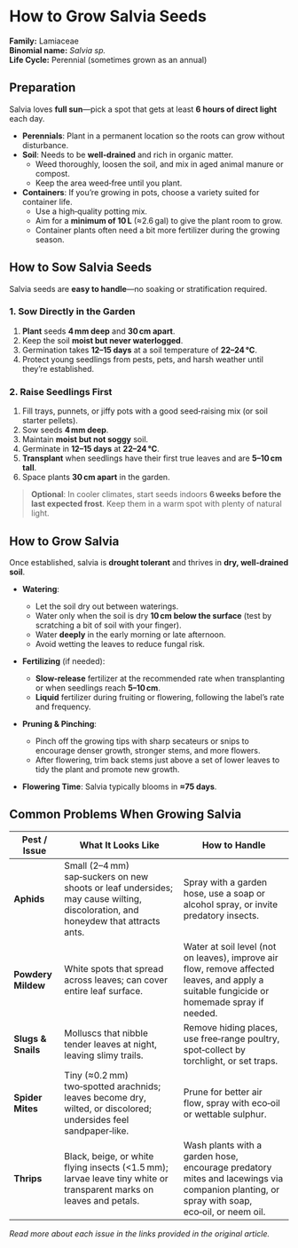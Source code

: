 # How to Grow Salvia Seeds  

**Family:** Lamiaceae  
**Binomial name:** _Salvia sp._  
**Life Cycle:** Perennial (sometimes grown as an annual)  

## Preparation  
Salvia loves **full sun**—pick a spot that gets at least **6 hours of direct light** each day.  

- **Perennials**: Plant in a permanent location so the roots can grow without disturbance.  
- **Soil**: Needs to be **well‑drained** and rich in organic matter.  
  - Weed thoroughly, loosen the soil, and mix in aged animal manure or compost.  
  - Keep the area weed‑free until you plant.  
- **Containers**: If you’re growing in pots, choose a variety suited for container life.  
  - Use a high‑quality potting mix.  
  - Aim for a **minimum of 10 L** (≈2.6 gal) to give the plant room to grow.  
  - Container plants often need a bit more fertilizer during the growing season.  

## How to Sow Salvia Seeds  
Salvia seeds are **easy to handle**—no soaking or stratification required.  

### 1. Sow Directly in the Garden  
1. **Plant** seeds **4 mm deep** and **30 cm apart**.  
2. Keep the soil **moist but never waterlogged**.  
3. Germination takes **12–15 days** at a soil temperature of **22–24 °C**.  
4. Protect young seedlings from pests, pets, and harsh weather until they’re established.  

### 2. Raise Seedlings First  
1. Fill trays, punnets, or jiffy pots with a good seed‑raising mix (or soil starter pellets).  
2. Sow seeds **4 mm deep**.  
3. Maintain **moist but not soggy** soil.  
4. Germinate in **12–15 days** at **22–24 °C**.  
5. **Transplant** when seedlings have their first true leaves and are **5–10 cm tall**.  
6. Space plants **30 cm apart** in the garden.  

> **Optional**: In cooler climates, start seeds indoors **6 weeks before the last expected frost**. Keep them in a warm spot with plenty of natural light.  

## How to Grow Salvia  
Once established, salvia is **drought tolerant** and thrives in **dry, well‑drained soil**.  

- **Watering**:  
  - Let the soil dry out between waterings.  
  - Water only when the soil is dry **10 cm below the surface** (test by scratching a bit of soil with your finger).  
  - Water **deeply** in the early morning or late afternoon.  
  - Avoid wetting the leaves to reduce fungal risk.  

- **Fertilizing** (if needed):  
  - **Slow‑release** fertilizer at the recommended rate when transplanting or when seedlings reach **5–10 cm**.  
  - **Liquid** fertilizer during fruiting or flowering, following the label’s rate and frequency.  

- **Pruning & Pinching**:  
  - Pinch off the growing tips with sharp secateurs or snips to encourage denser growth, stronger stems, and more flowers.  
  - After flowering, trim back stems just above a set of lower leaves to tidy the plant and promote new growth.  

- **Flowering Time**: Salvia typically blooms in **≈75 days**.  

## Common Problems When Growing Salvia  

| Pest / Issue | What It Looks Like | How to Handle |
|--------------|--------------------|---------------|
| **Aphids** | Small (2–4 mm) sap‑suckers on new shoots or leaf undersides; may cause wilting, discoloration, and honeydew that attracts ants. | Spray with a garden hose, use a soap or alcohol spray, or invite predatory insects. |
| **Powdery Mildew** | White spots that spread across leaves; can cover entire leaf surface. | Water at soil level (not on leaves), improve air flow, remove affected leaves, and apply a suitable fungicide or homemade spray if needed. |
| **Slugs & Snails** | Molluscs that nibble tender leaves at night, leaving slimy trails. | Remove hiding places, use free‑range poultry, spot‑collect by torchlight, or set traps. |
| **Spider Mites** | Tiny (≈0.2 mm) two‑spotted arachnids; leaves become dry, wilted, or discolored; undersides feel sandpaper‑like. | Prune for better air flow, spray with eco‑oil or wettable sulphur. |
| **Thrips** | Black, beige, or white flying insects (<1.5 mm); larvae leave tiny white or transparent marks on leaves and petals. | Wash plants with a garden hose, encourage predatory mites and lacewings via companion planting, or spray with soap, eco‑oil, or neem oil. |

*Read more about each issue in the links provided in the original article.*